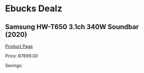 
# Ebucks Dealz
## Samsung HW-T650 3.1ch 340W Soundbar (2020)
[Product Page](https://www.ebucks.com/web/shop/productSelected.do?prodId=1083358080&catId=1158502431)

Price: R7699.00

Savings: 


	
